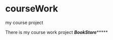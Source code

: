 # courseWork
my course project


There is my course work project
*************BookStore******************